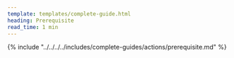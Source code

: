 ```yaml
---
template: templates/complete-guide.html
heading: Prerequisite
read_time: 1 min
---
```


{% include "../../../../includes/complete-guides/actions/prerequisite.md" %}